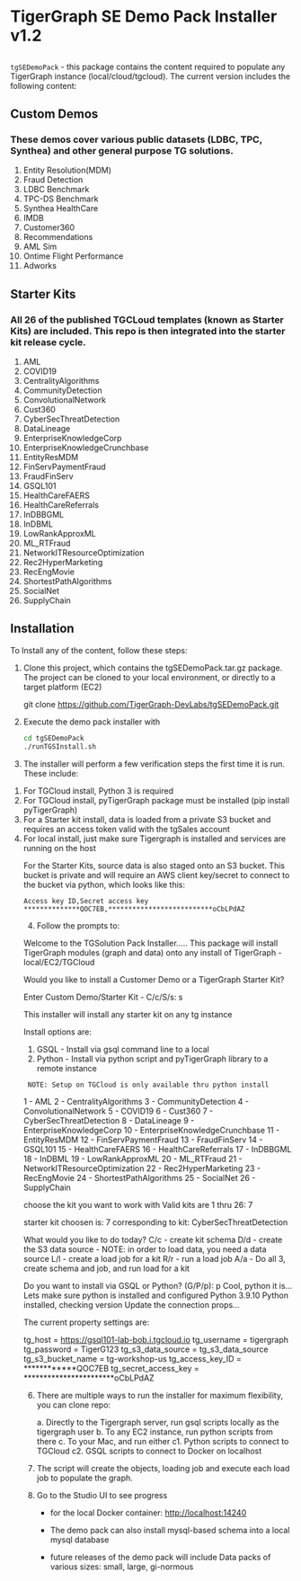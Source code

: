 # TigerGraph SE Demo Pack Installer v1.2
## 

`tgSEDemoPack` - this package contains the content required to populate any TigerGraph instance (local/cloud/tgcloud). The current version includes the following content:
    
## Custom Demos 
### These demos cover various public datasets (LDBC, TPC, Synthea) and other general purpose TG solutions.

<ol>
<li>Entity Resolution(MDM)</li>
<li>Fraud Detection</li>
<li>LDBC Benchmark</li>
<li>TPC-DS Benchmark</li>
<li>Synthea HealthCare</li>
<li>IMDB</li>
<li>Customer360</li>
<li>Recommendations</li>
<li>AML Sim</li>
<li>Ontime Flight Performance</li>
<li>Adworks</li>
</ol>

## Starter Kits
### All 26 of the published TGCLoud templates (known as Starter Kits) are included. This repo is then integrated into the starter kit release cycle.

<ol>
<li>AML</li>
<li>COVID19</li>
<li>CentralityAlgorithms</li>
<li>CommunityDetection</li>
<li>ConvolutionalNetwork</li>
<li>Cust360</li>
<li>CyberSecThreatDetection</li>
<li>DataLineage</li>
<li>EnterpriseKnowledgeCorp</li>
<li>EnterpriseKnowledgeCrunchbase</li>
<li>EntityResMDM</li>
<li>FinServPaymentFraud</li>
<li>FraudFinServ</li>
<li>GSQL101</li>
<li>HealthCareFAERS</li>
<li>HealthCareReferrals</li>
<li>InDBBGML</li>
<li>InDBML</li>
<li>LowRankApproxML</li>
<li>ML_RTFraud</li>
<li>NetworkITResourceOptimization</li>
<li>Rec2HyperMarketing</li>
<li>RecEngMovie</li>
<li>ShortestPathAlgorithms</li>
<li>SocialNet</li>
<li>SupplyChain
</ol>

## Installation

To Install any of the content, follow these steps:

1. Clone this project, which contains the tgSEDemoPack.tar.gz package. The project can be cloned to your local environment, or directly to a target platform (EC2)

    git clone https://github.com/TigerGraph-DevLabs/tgSEDemoPack.git

2. Execute the demo pack installer with 

    ```bash
    cd tgSEDemoPack
   ./runTGSInstall.sh
    ```

3. The installer will perform a few verification steps the first time it is run. These include:

<ol>
<li>For TGCloud install, Python 3 is required</li>
<li>For TGCloud install, pyTigerGraph package must be installed (pip install pyTigerGraph)</li>
<li>For a Starter kit install, data is loaded from a private S3 bucket and requires an access token valid with the tgSales account</li>
<li>For local install, just make sure Tigergraph is installed and services are running on the host</li>

  For the Starter Kits, source data is also staged onto an S3 bucket. This bucket is private and will require an AWS client key/secret to connect to the bucket via python, which looks like this:

    Access key ID,Secret access key
    **************QOC7EB,**************************oCbLPdAZ

4. Follow the prompts to:

Welcome to the TGSolution Pack Installer.....
  This package will install TigerGraph modules (graph and data) onto any install
  of TigerGraph - local/EC2/TGCloud

Would you like to install a Customer Demo or a TigerGraph Starter Kit?

  Enter Custom Demo/Starter Kit - C/c/S/s: s

This installer will install any starter kit on any tg instance

Install options are:
   1. GSQL - Install via gsql command line to a local
   3. Python - Install via python script and pyTigerGraph library to a remote instance

     NOTE: Setup on TGCloud is only available thru python install

  1   -  AML 
  2   -  CentralityAlgorithms 
  3   -  CommunityDetection 
  4   -  ConvolutionalNetwork 
  5   -  COVID19 
  6   -  Cust360 
  7   -  CyberSecThreatDetection 
  8   -  DataLineage 
  9   -  EnterpriseKnowledgeCorp 
  10  -  EnterpriseKnowledgeCrunchbase 
  11  -  EntityResMDM 
  12  -  FinServPaymentFraud 
  13  -  FraudFinServ 
  14  -  GSQL101 
  15  -  HealthCareFAERS 
  16  -  HealthCareReferrals 
  17  -  InDBBGML 
  18  -  InDBML 
  19  -  LowRankApproxML 
  20  -  ML_RTFraud 
  21  -  NetworkITResourceOptimization 
  22  -  Rec2HyperMarketing 
  23  -  RecEngMovie 
  24  -  ShortestPathAlgorithms 
  25  -  SocialNet 
  26  -  SupplyChain 

choose the kit you want to work with
     Valid kits are 1 thru 26: 7

starter kit choosen is:  7
 corresponding to kit:  CyberSecThreatDetection

What would you like to do today?
   C/c - create kit schema
   D/d - create the S3 data source - NOTE: in order to load data, you need a data source
   L/l - create a load job for a kit
   R/r - run a load job
   A/a - Do all 3, create schema and job, and run load for a kit

Do you want to install via GSQL or Python? (G/P/p): p
Cool, python it is...
Lets make sure python is installed and configured
Python 3.9.10
Python installed, checking version
Update the connection props...

The current property settings are:

tg_host = https://gsql101-lab-bob.i.tgcloud.io
tg_username = tigergraph
tg_password = TigerG123
tg_s3_data_source = tg_s3_data_source
tg_s3_bucket_name = tg-workshop-us
tg_access_key_ID = ************QOC7EB
tg_secret_access_key = ***********************oCbLPdAZ

6. There are multiple ways to run the installer for maximum flexibility, you can clone repo:

    a. Directly to the Tigergraph server, run gsql scripts locally as the tigergraph user
    b. To any EC2 instance, run python scripts from there
    c. To your Mac, and run either
        c1. Python scripts to connect to TGCloud
        c2. GSQL scripts to connect to Docker on localhost 



8.  The script will create the objects, loading job and execute each load job to populate the graph.

9.  Go to the Studio UI to see progress
    -   for the local Docker container: <http://localhost:14240>

    - The demo pack can also install mysql-based schema into a local mysql database
    - future releases of the demo pack will include Data packs of various sizes: small, large, gi-normous

